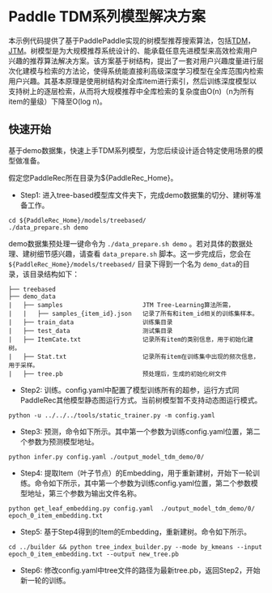 # Paddle TDM系列模型解决方案

本示例代码提供了基于PaddlePaddle实现的树模型推荐搜索算法，包括[TDM](https://arxiv.org/pdf/1801.02294.pdf)，[JTM](https://arxiv.org/pdf/1902.07565.pdf)。树模型是为大规模推荐系统设计的、能承载任意先进模型来高效检索用户兴趣的推荐算法解决方案。该方案基于树结构，提出了一套对用户兴趣度量进行层次化建模与检索的方法论，使得系统能直接利高级深度学习模型在全库范围内检索用户兴趣。其基本原理是使用树结构对全库item进行索引，然后训练深度模型以支持树上的逐层检索，从而将大规模推荐中全库检索的复杂度由O(n)（n为所有item的量级）下降至O(log n)。


## 快速开始

基于demo数据集，快速上手TDM系列模型，为您后续设计适合特定使用场景的模型做准备。

假定您PaddleRec所在目录为${PaddleRec_Home}。

- Step1: 进入tree-based模型库文件夹下，完成demo数据集的切分、建树等准备工作。

```shell
cd ${PaddleRec_Home}/models/treebased/
./data_prepare.sh demo
```
demo数据集预处理一键命令为 `./data_prepare.sh demo` 。若对具体的数据处理、建树细节感兴趣，请查看    `data_prepare.sh` 脚本。这一步完成后，您会在 `${PaddleRec_Home}/models/treebased/` 目录下得到一个名为 `demo_data`的目录，该目录结构如下：

```
├── treebased
├── demo_data
|   ├── samples                      JTM Tree-Learning算法所需，
|   |   ├── samples_{item_id}.json   记录了所有和item_id相关的训练集样本。
|   ├── train_data                   训练集目录
|   ├── test_data                    测试集目录
|   ├── ItemCate.txt                 记录所有item的类别信息，用于初始化建树。
|   ├── Stat.txt                     记录所有item在训练集中出现的频次信息，用于采样。
|   ├── tree.pb                      预处理后，生成的初始化树文件
```

- Step2: 训练。config.yaml中配置了模型训练所有的超参，运行方式同PaddleRec其他模型静态图运行方式。当前树模型暂不支持动态图运行模式。

```shell
python -u ../../../tools/static_trainer.py -m config.yaml 
```

- Step3: 预测，命令如下所示。其中第一个参数为训练config.yaml位置，第二个参数为预测模型地址。

```
python infer.py config.yaml ./output_model_tdm_demo/0/
```

- Step4: 提取Item（叶子节点）的Embedding，用于重新建树，开始下一轮训练。命令如下所示，其中第一个参数为训练config.yaml位置，第二个参数模型地址，第三个参数为输出文件名称。

```
python get_leaf_embedding.py config.yaml  ./output_model_tdm_demo/0/ epoch_0_item_embedding.txt
```

- Step5: 基于Step4得到的Item的Embedding，重新建树。命令如下所示。

```
cd ../builder && python tree_index_builder.py --mode by_kmeans --input epoch_0_item_embedding.txt --output new_tree.pb
```

- Step6: 修改config.yaml中tree文件的路径为最新tree.pb，返回Step2，开始新一轮的训练。
